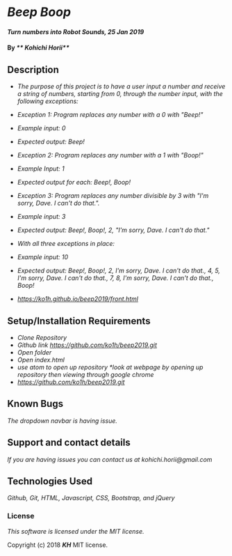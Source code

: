 # _Beep Boop_

#### _Turn numbers into Robot Sounds, 25 Jan 2019_

#### By _** Kohichi Horii**_

## Description

* _The purpose of this project is to have a user input a number and receive a string of numbers, starting from 0, through the number input, with the following exceptions:_

* _Exception 1: Program replaces any number with a 0 with "Beep!"_
* _Example input: 0_
* _Expected output: Beep!_
* _Exception 2: Program replaces any number with a 1 with "Boop!"_
* _Example Input: 1_
* _Expected output for each: Beep!, Boop!_
* _Exception 3: Program replaces any number divisible by 3 with "I'm sorry, Dave. I can't do that."._
* _Example input: 3_
* _Expected output: Beep!, Boop!, 2, "I'm sorry, Dave. I can't do that."_
* _With all three exceptions in place:_
* _Example input: 10_
* _Expected output: Beep!, Boop!, 2, I'm sorry, Dave. I can't do that., 4, 5, I'm sorry, Dave. I can't do that., 7, 8, I'm sorry, Dave. I can't do that., Boop!_
* _https://ko1h.github.io/beep2019/front.html_

## Setup/Installation Requirements

* _Clone Repository_
* _Github link https://github.com/ko1h/beep2019.git_
* _Open folder_
* _Open index.html_
* _use atom to open up repository *look at webpage by opening up repository then viewing through google chrome_
* _https://github.com/ko1h/beep2019.git_

## Known Bugs

_The dropdown navbar is having issue._

## Support and contact details

_If you are having issues you can contact us at kohichi.horii@gmail.com_

## Technologies Used

_Github, Git, HTML, Javascript, CSS, Bootstrap, and jQuery_


### License

*This software is licensed under the MIT license.*

Copyright (c) 2018 **_KH_** MIT license.
